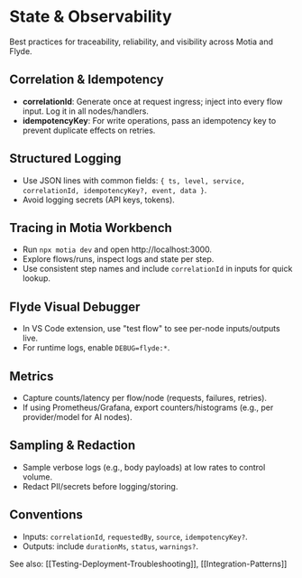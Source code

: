 # State & Observability

Best practices for traceability, reliability, and visibility across Motia and Flyde.

## Correlation & Idempotency
- **correlationId**: Generate once at request ingress; inject into every flow input. Log it in all nodes/handlers.
- **idempotencyKey**: For write operations, pass an idempotency key to prevent duplicate effects on retries.

## Structured Logging
- Use JSON lines with common fields: `{ ts, level, service, correlationId, idempotencyKey?, event, data }`.
- Avoid logging secrets (API keys, tokens).

## Tracing in Motia Workbench
- Run `npx motia dev` and open http://localhost:3000.
- Explore flows/runs, inspect logs and state per step.
- Use consistent step names and include `correlationId` in inputs for quick lookup.

## Flyde Visual Debugger
- In VS Code extension, use "test flow" to see per-node inputs/outputs live.
- For runtime logs, enable `DEBUG=flyde:*`.

## Metrics
- Capture counts/latency per flow/node (requests, failures, retries).
- If using Prometheus/Grafana, export counters/histograms (e.g., per provider/model for AI nodes).

## Sampling & Redaction
- Sample verbose logs (e.g., body payloads) at low rates to control volume.
- Redact PII/secrets before logging/storing.

## Conventions
- Inputs: `correlationId`, `requestedBy`, `source`, `idempotencyKey?`.
- Outputs: include `durationMs`, `status`, `warnings?`.

See also: [[Testing-Deployment-Troubleshooting]], [[Integration-Patterns]]

